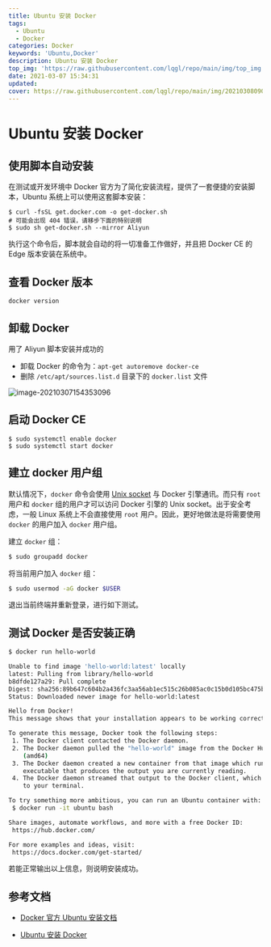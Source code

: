```yaml
---
title: Ubuntu 安装 Docker
tags:
  - Ubuntu
  - Docker
categories: Docker
keywords: 'Ubuntu,Docker'
description: Ubuntu 安装 Docker
top_img: 'https://raw.githubusercontent.com/lqgl/repo/main/img/top_img.jpg'
date: 2021-03-07 15:34:31
updated:
cover: https://raw.githubusercontent.com/lqgl/repo/main/img/20210308090455.png
---
```


# Ubuntu 安装 Docker

## 使用脚本自动安装

在测试或开发环境中 Docker 官方为了简化安装流程，提供了一套便捷的安装脚本，Ubuntu 系统上可以使用这套脚本安装：

```
$ curl -fsSL get.docker.com -o get-docker.sh
# 可能会出现 404 错误，请移步下面的特别说明
$ sudo sh get-docker.sh --mirror Aliyun
```

执行这个命令后，脚本就会自动的将一切准备工作做好，并且把 Docker CE 的 Edge 版本安装在系统中。

## 查看 Docker 版本

```
docker version
```

## 卸载 Docker

用了 Aliyun 脚本安装并成功的

- 卸载 Docker 的命令为：`apt-get autoremove docker-ce`
- 删除 `/etc/apt/sources.list.d` 目录下的 `docker.list` 文件

![image-20210307154353096](https://raw.githubusercontent.com/lqgl/repo/main/img/image-20210307154353096.png)

## 启动 Docker CE

```
$ sudo systemctl enable docker
$ sudo systemctl start docker
```

## 建立 docker 用户组

默认情况下，`docker` 命令会使用 [Unix socket](https://en.wikipedia.org/wiki/Unix_domain_socket) 与 Docker 引擎通讯。而只有 `root` 用户和 `docker` 组的用户才可以访问 Docker 引擎的 Unix socket。出于安全考虑，一般 Linux 系统上不会直接使用 `root` 用户。因此，更好地做法是将需要使用 `docker` 的用户加入 `docker` 用户组。

建立 `docker` 组：

```bash
$ sudo groupadd docker
```

将当前用户加入 `docker` 组：

```bash
$ sudo usermod -aG docker $USER
```

退出当前终端并重新登录，进行如下测试。

## 测试 Docker 是否安装正确

```bash
$ docker run hello-world

Unable to find image 'hello-world:latest' locally
latest: Pulling from library/hello-world
b8dfde127a29: Pull complete 
Digest: sha256:89b647c604b2a436fc3aa56ab1ec515c26b085ac0c15b0d105bc475be15738fb
Status: Downloaded newer image for hello-world:latest

Hello from Docker!
This message shows that your installation appears to be working correctly.

To generate this message, Docker took the following steps:
 1. The Docker client contacted the Docker daemon.
 2. The Docker daemon pulled the "hello-world" image from the Docker Hub.
    (amd64)
 3. The Docker daemon created a new container from that image which runs the
    executable that produces the output you are currently reading.
 4. The Docker daemon streamed that output to the Docker client, which sent it
    to your terminal.

To try something more ambitious, you can run an Ubuntu container with:
 $ docker run -it ubuntu bash

Share images, automate workflows, and more with a free Docker ID:
 https://hub.docker.com/

For more examples and ideas, visit:
 https://docs.docker.com/get-started/

```

若能正常输出以上信息，则说明安装成功。

##  参考文档

- [Docker 官方 Ubuntu 安装文档](https://docs.docker.com/engine/installation/linux/docker-ce/ubuntu/)

- [Ubuntu 安装  Docker](https://www.funtl.com/zh/docker/Ubuntu-%E5%AE%89%E8%A3%85-Docker.html)
